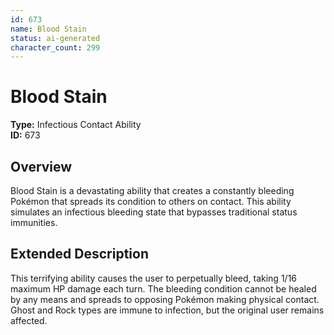 ```yaml
---
id: 673
name: Blood Stain
status: ai-generated
character_count: 299
---
```


# Blood Stain

**Type:** Infectious Contact Ability  
**ID:** 673

## Overview
Blood Stain is a devastating ability that creates a constantly bleeding Pokémon that spreads its condition to others on contact. This ability simulates an infectious bleeding state that bypasses traditional status immunities.

## Extended Description
This terrifying ability causes the user to perpetually bleed, taking 1/16 maximum HP damage each turn. The bleeding condition cannot be healed by any means and spreads to opposing Pokémon making physical contact. Ghost and Rock types are immune to infection, but the original user remains affected.